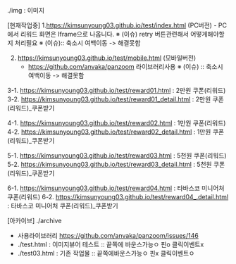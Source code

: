 ./img : 이미지


[현재작업중]
1.https://kimsunyoung03.github.io/test/index.html (PC버전)
    - PC에서 리워드 화면은 Iframe으로 나옵니다.
    ※ (이슈) retry 버튼관련해서 어떻게해야할지 처리필요
    ※ (이슈):: 축소시 여백이동 -> 해결못함

    
2. https://kimsunyoung03.github.io/test/mobile.html (모바일버전) 
    - https://github.com/anvaka/panzoom 라이브러리사용
    ※ (이슈) :: 축소시 여백이동 -> 해결못함

    
3-1. https://kimsunyoung03.github.io/test/reward01.html : 2만원 쿠폰(리워드)
    3-2. https://kimsunyoung03.github.io/test/reward01_detail.html : 2만원 쿠폰(리워드)_쿠폰받기


4-1. https://kimsunyoung03.github.io/test/reward02.html : 1만원 쿠폰(리워드)
    4-2. https://kimsunyoung03.github.io/test/reward02_detail.html : 1만원 쿠폰(리워드)_쿠폰받기

    
5-1. https://kimsunyoung03.github.io/test/reward03.html : 5천원 쿠폰(리워드)
    5-2. https://kimsunyoung03.github.io/test/reward03_detail.html : 5천원 쿠폰(리워드)_쿠폰받기



6-1. https://kimsunyoung03.github.io/test/reward04.html : 타바스코 미니어처 쿠폰(리워드)
    6-2. https://kimsunyoung03.github.io/test/reward04_.detail.html : 타바스코 미니어처 쿠폰(리워드)_쿠폰받기


[아카이브]
./archive
- 사용라이브러리 https://github.com/anvaka/panzoom/issues/146
- ./test.html :  이미지뷰어 테스트 :: 끝쪽에 바운스가능ㅇ 핀o 클릭이벤트x
- ./test03.html : 기존 작업물 :: 끝쪽에바운스가능ㅇ 핀x 클릭이벤트ㅇ
